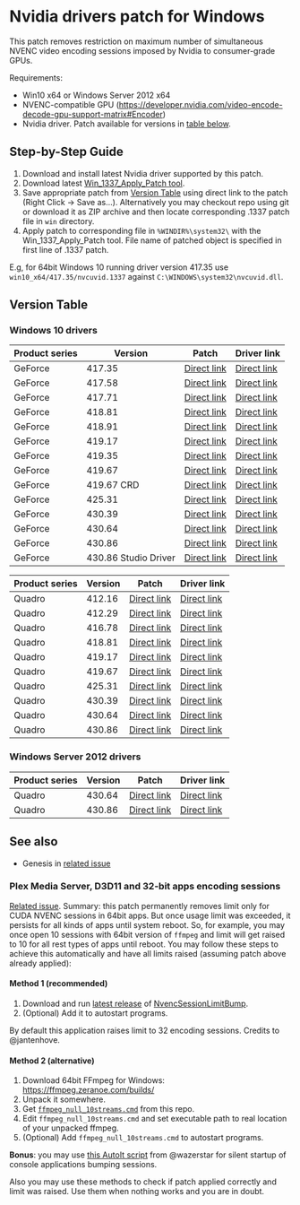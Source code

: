 Nvidia drivers patch for Windows
================================

This patch removes restriction on maximum number of simultaneous NVENC video encoding sessions imposed by Nvidia to consumer-grade GPUs.

Requirements:

- Win10 x64 or Windows Server 2012 x64
- NVENC-compatible GPU (https://developer.nvidia.com/video-encode-decode-gpu-support-matrix#Encoder)
- Nvidia driver. Patch available for versions in [table below](#version-table).

## Step-by-Step Guide

1. Download and install latest Nvidia driver supported by this patch.
2. Download latest [Win\_1337\_Apply\_Patch tool](https://github.com/Deltafox79/Win_1337_Apply_Patch/releases/latest).
3. Save appropriate patch from [Version Table](#version-table) using direct link to the patch (Right Click -> Save as...). Alternatively you may checkout repo using git or download it as ZIP archive and then locate corresponding .1337 patch file in `win` directory.
4. Apply patch to corresponding file in `%WINDIR%\system32\` with the Win\_1337\_Apply\_Patch tool. File name of patched object is specified in first line of .1337 patch.

E.g, for 64bit Windows 10 running driver version 417.35 use `win10_x64/417.35/nvcuvid.1337` against `C:\WINDOWS\system32\nvcuvid.dll`.

## Version Table

### Windows 10 drivers


| Product series | Version | Patch | Driver link |
|----------------|---------|-------|----------------------|
| GeForce        | 417.35  | [Direct link](https://raw.githubusercontent.com/keylase/nvidia-patch/master/win/win10_x64/417.35/nvcuvid.1337) | [Direct link](https://international.download.nvidia.com/Windows/417.35/417.35-desktop-win10-64bit-international-whql-rp.exe) |
| GeForce        | 417.58  | [Direct link](https://raw.githubusercontent.com/keylase/nvidia-patch/master/win/win10_x64/417.58/nvcuvid.1337) | [Direct link](https://international.download.nvidia.com/Windows/417.58hf/417.58-desktop-notebook-win10-64bit-international-whql.hf.exe) |
| GeForce        | 417.71  | [Direct link](https://raw.githubusercontent.com/keylase/nvidia-patch/master/win/win10_x64/417.71/nvcuvid.1337) | [Direct link](https://international.download.nvidia.com/Windows/417.71/417.71-desktop-win10-64bit-international-whql.exe) |
| GeForce        | 418.81  | [Direct link](https://raw.githubusercontent.com/keylase/nvidia-patch/master/win/win10_x64/418.81/nvcuvid.1337) | [Direct link](https://international.download.nvidia.com/Windows/418.81/418.81-desktop-win10-64bit-international-whql.exe) |
| GeForce        | 418.91  | [Direct link](https://raw.githubusercontent.com/keylase/nvidia-patch/master/win/win10_x64/418.91/nvcuvid.1337) | [Direct link](https://international.download.nvidia.com/Windows/418.91/418.91-desktop-win10-64bit-international-whql.exe) |
| GeForce        | 419.17  | [Direct link](https://raw.githubusercontent.com/keylase/nvidia-patch/master/win/win10_x64/419.17/nvcuvid.1337) | [Direct link](https://international.download.nvidia.com/Windows/419.17/419.17-desktop-win10-64bit-international-whql.exe) |
| GeForce        | 419.35  | [Direct link](https://raw.githubusercontent.com/keylase/nvidia-patch/master/win/win10_x64/419.35/nvcuvid.1337) | [Direct link](https://international.download.nvidia.com/Windows/419.35/419.35-desktop-win10-64bit-international-whql.exe) |
| GeForce        | 419.67  | [Direct link](https://raw.githubusercontent.com/keylase/nvidia-patch/master/win/win10_x64/419.67/nvcuvid.1337) | [Direct link](https://international.download.nvidia.com/Windows/419.67/419.67-desktop-win10-64bit-international-whql.exe) |
| GeForce        | 419.67 CRD | [Direct link](https://raw.githubusercontent.com/keylase/nvidia-patch/master/win/win10_x64/crd_419.67/nvcuvid.1337) | [Direct link](https://international.download.nvidia.com/Windows/419.67/419.67-notebook-win10-64bit-international-crd-whql.exe) |
| GeForce        | 425.31  | [Direct link](https://raw.githubusercontent.com/keylase/nvidia-patch/master/win/win10_x64/425.31/nvcuvid.1337) | [Direct link](https://international.download.nvidia.com/Windows/425.31/425.31-desktop-win10-64bit-international-whql.exe) |
| GeForce        | 430.39  | [Direct link](https://raw.githubusercontent.com/keylase/nvidia-patch/master/win/win10_x64/430.39/nvcuvid.1337) | [Direct link](https://international.download.nvidia.com/Windows/430.39/430.39-desktop-win10-64bit-international-whql.exe) |
| GeForce        | 430.64  | [Direct link](https://raw.githubusercontent.com/keylase/nvidia-patch/master/win/win10_x64/430.64/nvcuvid.1337) | [Direct link](https://international.download.nvidia.com/Windows/430.64/430.64-desktop-win10-64bit-international-whql.exe) |
| GeForce        | 430.86  | [Direct link](https://raw.githubusercontent.com/keylase/nvidia-patch/master/win/win10_x64/430.86/nvcuvid.1337) | [Direct link](https://international.download.nvidia.com/Windows/430.86/430.86-desktop-win10-64bit-international-whql.exe) |
| GeForce        | 430.86 Studio Driver | [Direct link](https://raw.githubusercontent.com/keylase/nvidia-patch/master/win/win10_x64/nsd_430.86/nvcuvid.1337) | [Direct link](https://international-gfe.download.nvidia.com/Windows/430.86/430.86-desktop-win10-64bit-international-nsd-whql-g.exe) |



| Product series | Version | Patch | Driver link |
|----------------|---------|-------|----------------------|
| Quadro         | 412.16  | [Direct link](https://raw.githubusercontent.com/keylase/nvidia-patch/master/win/win10_x64/quadro_412.16/nvcuvid.1337) | [Direct link](https://international.download.nvidia.com/Windows/Quadro_Certified/412.16/412.16-quadro-desktop-notebook-win10-64bit-international-whql.exe) |
| Quadro         | 412.29  | [Direct link](https://raw.githubusercontent.com/keylase/nvidia-patch/master/win/win10_x64/quadro_412.29/nvcuvid.1337) | [Direct link](https://international.download.nvidia.com/Windows/Quadro_Certified/412.29/412.29-quadro-desktop-notebook-win10-64bit-international-whql.exe) |
| Quadro         | 416.78  | [Direct link](https://raw.githubusercontent.com/keylase/nvidia-patch/master/win/win10_x64/quadro_416.78/nvcuvid.1337) | [Direct link](https://international.download.nvidia.com/Windows/Quadro_Certified/416.78/416.78-quadro-desktop-notebook-win10-64bit-international-whql.exe) |
| Quadro         | 418.81  | [Direct link](https://raw.githubusercontent.com/keylase/nvidia-patch/master/win/win10_x64/quadro_418.81/nvcuvid.1337) | [Direct link](https://international.download.nvidia.com/Windows/Quadro_Certified/418.81/418.81-quadro-desktop-notebook-win10-64bit-international-whql.exe) |
| Quadro         | 419.17  | [Direct link](https://raw.githubusercontent.com/keylase/nvidia-patch/master/win/win10_x64/quadro_419.17/nvcuvid.1337) | [Direct link](https://international.download.nvidia.com/Windows/Quadro_Certified/419.17/419.17-quadro-desktop-notebook-win10-64bit-international-whql.exe) |
| Quadro         | 419.67  | [Direct link](https://raw.githubusercontent.com/keylase/nvidia-patch/master/win/win10_x64/quadro_419.67/nvcuvid.1337) | [Direct link](https://international.download.nvidia.com/Windows/Quadro_Certified/419.67/419.67-quadro-desktop-notebook-win10-64bit-international-whql.exe) |
| Quadro         | 425.31  | [Direct link](https://raw.githubusercontent.com/keylase/nvidia-patch/master/win/win10_x64/quadro_425.31/nvcuvid.1337) | [Direct link](https://international.download.nvidia.com/Windows/Quadro_Certified/425.31/425.31-quadro-desktop-notebook-win10-64bit-international-whql.exe) |
| Quadro         | 430.39  | [Direct link](https://raw.githubusercontent.com/keylase/nvidia-patch/master/win/win10_x64/quadro_430.39/nvcuvid.1337) | [Direct link](https://international.download.nvidia.com/Windows/Quadro_Certified/430.39/430.39-quadro-desktop-notebook-win10-64bit-international-whql.exe) |
| Quadro         | 430.64  | [Direct link](https://raw.githubusercontent.com/keylase/nvidia-patch/master/win/win10_x64/quadro_430.64/nvcuvid.1337) | [Direct link](https://international.download.nvidia.com/Windows/Quadro_Certified/430.64/430.64-quadro-desktop-notebook-win10-64bit-international-whql.exe) |
| Quadro         | 430.86  | [Direct link](https://raw.githubusercontent.com/keylase/nvidia-patch/master/win/win10_x64/quadro_430.86/nvcuvid.1337) | [Direct link](https://international.download.nvidia.com/Windows/Quadro_Certified/430.86/430.86-quadro-desktop-notebook-win10-64bit-international-whql.exe) |


### Windows Server 2012 drivers


| Product series | Version | Patch | Driver link |
|----------------|---------|-------|----------------------|
| Quadro         | 430.64  | [Direct link](https://raw.githubusercontent.com/keylase/nvidia-patch/master/win/ws2012_x64/quadro_430.64/nvcuvid.1337) | [Direct link](https://international.download.nvidia.com/Windows/Quadro_Certified/430.64/430.64-quadro-winserv2008r2-2012-2012r2-64bit-international-whql.exe) |
| Quadro         | 430.86  | [Direct link](https://raw.githubusercontent.com/keylase/nvidia-patch/master/win/ws2012_x64/quadro_430.86/nvcuvid.1337) | [Direct link](https://international.download.nvidia.com/Windows/Quadro_Certified/430.86/430.86-quadro-winserv2008r2-2012-2012r2-64bit-international-whql.exe) |


## See also

* Genesis in [related issue](https://github.com/keylase/nvidia-patch/issues/9)

### Plex Media Server, D3D11 and 32-bit apps encoding sessions

[Related issue](https://github.com/keylase/nvidia-patch/issues/53). Summary: this patch permanently removes limit only for CUDA NVENC sessions in 64bit apps. But once usage limit was exceeded, it persists for all kinds of apps until system reboot. So, for example, you may once open 10 sessions with 64bit version of `ffmpeg` and limit will get raised to 10 for all rest types of apps until reboot. You may follow these steps to achieve this automatically and have all limits raised (assuming patch above already applied):

#### Method 1 (recommended)

1. Download and run [latest release](https://github.com/jantenhove/NvencSessionLimitBump/releases) of [NvencSessionLimitBump](https://github.com/jantenhove/NvencSessionLimitBump).
2. (Optional) Add it to autostart programs.

By default this application raises limit to 32 encoding sessions. Credits to @jantenhove.

#### Method 2 (alternative)

1. Download 64bit FFmpeg for Windows: https://ffmpeg.zeranoe.com/builds/
2. Unpack it somewhere.
3. Get [`ffmpeg_null_10streams.cmd`](ffmpeg_null_10streams.cmd) from this repo.
4. Edit `ffmpeg_null_10streams.cmd` and set executable path to real location of your unpacked ffmpeg.
5. (Optional) Add `ffmpeg_null_10streams.cmd` to autostart programs.

**Bonus**: you may use [this AutoIt script](silent_bump.au3) from @wazerstar for silent startup of console applications bumping sessions.

Also you may use these methods to check if patch applied correctly and limit was raised. Use them when nothing works and you are in doubt.
